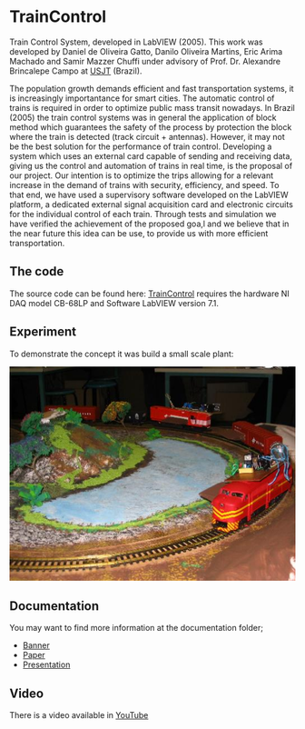 # TrainControl
Train Control System, developed in LabVIEW (2005). This work was developed by Daniel de Oliveira Gatto, Danilo Oliveira Martins, Eric Arima Machado and Samir Mazzer Chuffi under advisory of Prof. Dr. Alexandre Brincalepe Campo at [USJT](https://www.usjt.br/) (Brazil).

The population growth demands efficient and fast transportation systems, it is increasingly importantance for smart cities.
The automatic control of trains is required in order to optimize public mass transit nowadays.
In Brazil (2005) the train control systems was in general the application of block method which guarantees the safety of the process by protection the block where the train is detected (track circuit + antennas). However, it may not be the best solution for the performance of train control.
Developing a system which uses an external card capable of sending and receiving data, giving us the control and automation of trains in real time, is the proposal of our project.
Our intention is to optimize the trips allowing for a relevant increase in the demand of trains with security, efficiency, and speed.
To that end, we have used a supervisory software developed on the LabVIEW platform, a dedicated external signal acquisition card and electronic circuits for the individual control of each train. Through tests and simulation we have verified the achievement of the proposed goa,l and we believe that in the near future this idea can be use, to provide us with more efficient transportation.

## The code
The source code can be found here: [TrainControl](/code/realtrains.vi)
requires the hardware NI DAQ model CB-68LP and Software LabVIEW version 7.1.

## Experiment
To demonstrate the concept it was build a small scale plant: 

![](/img/plant_img5.JPG)


## Documentation
You may want to find more information at the documentation folder;

- [Banner](/doc/BANNER.pdf) 
- [Paper](/doc/PAPER.pdf)
- [Presentation](/doc/PRESENTATION.pdf)

## Video
There is a video available in [YouTube](https://www.youtube.com/channel/UCRJF9ALztqDIZ913XhoeNug/playlists)
